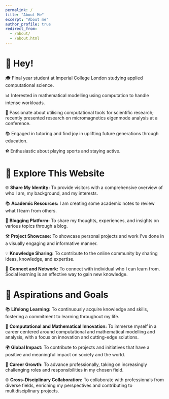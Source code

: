 ```yaml
---
permalink: /
title: "About Me"
excerpt: "About me"
author_profile: true
redirect_from: 
  - /about/
  - /about.html
---
```


👋 Hey!
===================================
🎓 Final year student at Imperial College London studying applied computational science.

📊 Interested in mathematical modelling using computation to handle intense workloads.

🔬 Passionate about utilising computational tools for scientific research; recently presented research on micromagnetics eigenmode analysis at a conference.

📚 Engaged in tutoring and find joy in uplifting future generations through education.

⚽ Enthusiastic about playing sports and staying active.

🌟 Explore This Website
================================
🌐 **Share My Identity:** To provide visitors with a comprehensive overview of who I am, my background, and my interests.

📚 **Academic Resources:** I am creating some academic notes to review what I learn from others.

📝 **Blogging Platform:** To share my thoughts, experiences, and insights on various topics through a blog.

🛠️ **Project Showcase:** To showcase personal projects and work I've done in a visually engaging and informative manner.

💡 **Knowledge Sharing:** To contribute to the online community by sharing ideas, knowledge, and expertise.

🤝 **Connect and Network:** To connect with individual who I can learn from. Social learning is an effective way to gain new knowledge.

🎯 Aspirations and Goals
=================================
📚 **Lifelong Learning:** To continuously acquire knowledge and skills, fostering a commitment to learning throughout my life.

🧮 **Computational and Mathematical Innovation:** To immerse myself in a career centered around computational and mathematical modelling and analysis, with a focus on innovation and cutting-edge solutions.

🌍 **Global Impact:** To contribute to projects and initiatives that have a positive and meaningful impact on society and the world.

🚀 **Career Growth:** To advance professionally, taking on increasingly challenging roles and responsibilities in my chosen field.

🌐 **Cross-Disciplinary Collaboration:** To collaborate with professionals from diverse fields, enriching my perspectives and contributing to multidisciplinary projects.

